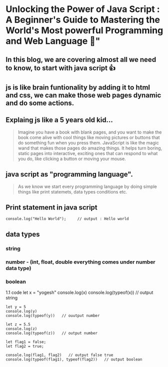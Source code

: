 # Unlocking the Power of Java Script : A Beginner's Guide to Mastering the World's Most powerful Programming and Web Language 🤑"
## In this blog, we are covering almost all we need to know, to start with java script 👍
## js is like brain funtionality by adding it to html and css, we can make those web pages dynamic and do some actions.

## Explaing js like a 5 years old kid...
> Imagine you have a book with blank pages, and you want to make the book come alive with cool things like moving pictures or buttons that do something fun when you press them. JavaScript is like the magic wand that makes those pages do amazing things. It helps turn boring, static pages into interactive, exciting ones that can respond to what you do, like clicking a button or moving your mouse.


## java script as "programming language".
> As we know we start every programming language by doing simple things like print statemets, data types conditions etc.

## Print statement  in java script
    console.log("Hello World");     // output : Hello world


## data types

### string
### number - (int, float, double everything comes under number data type)
### boolean

1.1 code
    let x = "yogesh"
    console.log(x)
    console.log(typeof(x))   // output string
    
    let y = 5
    console.log(y)
    console.log(typeof(y))   // ouutput number
    
    let z = 5.5
    console.log(z)
    console.log(typeof(z))   // output number
    
    let flag1 = false;
    let flag2 = true;
    
    console.log(flag1, flag2)   // output false true
    console.log(typeof(flag1), typeof(flag2))   // output boolean
